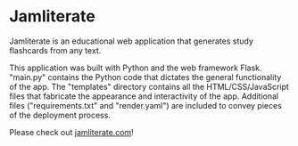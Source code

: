 <h1>Jamliterate</h1>

Jamliterate is an educational web application that generates study flashcards from any text.

This application was built with Python and the web framework Flask. "main.py" contains the Python code that dictates the general functionality of the app. The "templates" directory contains all the HTML/CSS/JavaScript files that fabricate the appearance and interactivity of the app. Additional files ("requirements.txt" and "render.yaml") are included to convey pieces of the deployment process.

Please check out [jamliterate.com](https://jamliterate.com)!
